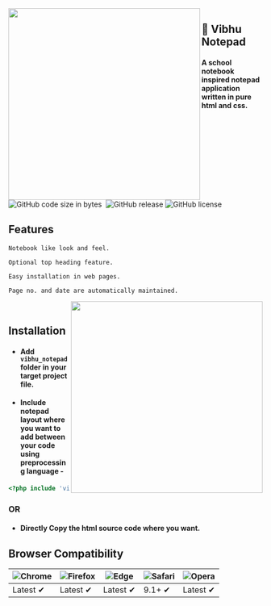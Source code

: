 <img align="left" src="https://github.com/vivekverma007/Vibhu_notepad/blob/master/preview/Preview1.PNG" width="380" /> 

<h2 align="left top">📖 Vibhu Notepad</h2>

<h4>A school notebook inspired notepad application written in pure html and css.</h4>

![GitHub code size in bytes](https://img.shields.io/github/repo-size/vivekverma007/Vibhu_notepad.svg?color=orange)  ​​​​​ ![GitHub release](https://img.shields.io/badge/Release-v.1.0Stable-darklime.svg?style=flat)​​​​​ ![GitHub license](https://img.shields.io/badge/License-MIT-blue.svg)
<p></p>

## Features

`Notebook like look and feel.`
    
`Optional top heading feature.`
  
`Easy installation in web pages.`
  
`Page no. and date are automatically maintained.`
    


<img align="right" src="https://github.com/vivekverma007/Vibhu_notepad/blob/master/preview/Preview2.gif" width="380" /> 

​​​​​


## Installation
* #### Add `vibhu_notepad` folder in your target project file.
* #### Include notepad layout where you want to add between your code using preprocessing language -

```php
<?php include 'vibhu_notepad/notepad.html';?>
```
### OR
* #### Directly Copy the html source code where you want.

## Browser Compatibility
![Chrome](https://raw.github.com/alrra/browser-logos/master/src/chrome/chrome_48x48.png) | ![Firefox](https://raw.github.com/alrra/browser-logos/master/src/firefox/firefox_48x48.png) | ![Edge](https://raw.github.com/alrra/browser-logos/master/src/edge/edge_48x48.png) | ![Safari](https://raw.github.com/alrra/browser-logos/master/src/safari/safari_48x48.png) | ![Opera](https://raw.github.com/alrra/browser-logos/master/src/opera/opera_48x48.png)
--- | --- | --- | --- | --- |
Latest ✔ | Latest ✔ | Latest ✔ | 9.1+ ✔ | Latest ✔ |
